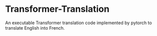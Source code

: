# Transformer-Translation
An executable Transformer translation code implemented by pytorch to translate English into French.
